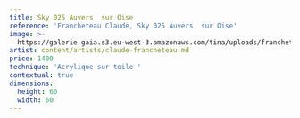 ```yaml
---
title: Sky 025 Auvers  sur Oise
reference: 'Francheteau Claude, Sky 025 Auvers  sur Oise'
image: >-
  https://galerie-gaia.s3.eu-west-3.amazonaws.com/tina/uploads/francheteau-claude/francheteau-claude-sky025-60x60.jpg
artist: content/artists/claude-francheteau.md
price: 1400
technique: 'Acrylique sur toile '
contextual: true
dimensions:
  height: 60
  width: 60
---
```


